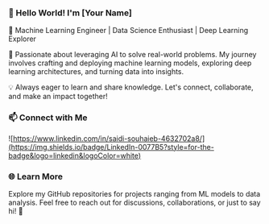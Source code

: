### 👋 Hello World! I'm [Your Name]

🚀 Machine Learning Engineer | Data Science Enthusiast | Deep Learning Explorer

🔧 Passionate about leveraging AI to solve real-world problems. My journey involves crafting and deploying machine learning models, exploring deep learning architectures, and turning data into insights.

💡 Always eager to learn and share knowledge. Let's connect, collaborate, and make an impact together!

### 📫 Connect with Me

![https://www.linkedin.com/in/saidi-souhaieb-4632702a8/](https://img.shields.io/badge/LinkedIn-0077B5?style=for-the-badge&logo=linkedin&logoColor=white)


### 🌐 Learn More

Explore my GitHub repositories for projects ranging from ML models to data analysis. Feel free to reach out for discussions, collaborations, or just to say hi! 🌟
